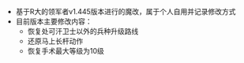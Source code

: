 * 基于R大的领军者v1.445版本进行的魔改，属于个人自用并记录修改方式
* 目前版本主要修改内容：
  - 恢复处可汗卫士以外的兵种升级路线
  - 还原马上长杆动作
  - 恢复手术最大等级为10级
